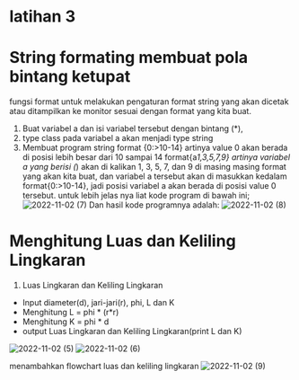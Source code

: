 # latihan 3
# String formating membuat pola bintang ketupat
fungsi format untuk melakukan pengaturan format string yang akan dicetak atau ditampilkan ke monitor sesuai dengan format yang kita buat.
1. Buat variabel a dan isi variabel tersebut dengan bintang (*),
2. type class pada variabel a akan menjadi type string 
3. Membuat program string format {0:>10-14} artinya value 0 akan berada di posisi lebih besar dari 10 sampai 14
format{a*1,3,5,7,9} artinya variabel a yang berisi (*) akan di kalikan 1, 3, 5, 7, dan 9 di masing masing format yang akan kita buat, dan variabel a tersebut akan di masukkan kedalam format{0:>10-14}, jadi posisi variabel a akan berada di posisi value 0 tersebut.
untuk lebih jelas nya liat kode program di bawah ini;
![2022-11-02 (7)](https://user-images.githubusercontent.com/115615748/199389195-b11d9f1a-e611-42f3-9411-0d6b01678e55.png)
Dan hasil kode programnya adalah:
![2022-11-02 (8)](https://user-images.githubusercontent.com/115615748/199389226-c8555eab-7398-4d99-8383-fe4fbadd1130.png)


# Menghitung Luas dan Keliling Lingkaran
1. Luas Lingkaran dan Keliling Lingkaran
- Input diameter(d), jari-jari(r), phi, L dan K
- Menghitung L = phi * (r*r)
- Menghitung K = phi * d
- output Luas Lingkaran dan Keliling Lingkaran(print L dan K)

![2022-11-02 (5)](https://user-images.githubusercontent.com/115615748/199389276-32a131d5-9eeb-4a2a-b647-8cd4f6137fb2.png)
![2022-11-02 (6)](https://user-images.githubusercontent.com/115615748/199389296-b8efaba6-4511-4560-bb73-5d2d08123591.png)

menambahkan flowchart luas dan keliling lingkaran
![2022-11-02 (9)](https://user-images.githubusercontent.com/115615748/199390554-b1d7d3e9-666e-45ef-b005-3850c5c13ba2.png)

